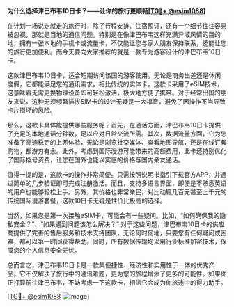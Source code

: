 **为什么选择津巴布韦10日卡？——让你的旅行更顺畅[[TG💪+ @esim1088](https://t.me/s/esim1088)]**

在计划一场说走就走的旅行时，除了行程安排、住宿预订，还有一个细节往往容易被忽视，那就是当地的通信问题。特别是在像津巴布韦这样充满异域风情的目的地，拥有一张本地的手机卡或流量卡，不仅能让您与家人朋友保持联系，还能让您的旅行更加便利。而今天要向大家推荐的就是一款专为游客设计的津巴布韦10日卡。

这款津巴布韦10日卡，适合短期访问该国的游客使用。无论是商务出差还是休闲度假，它都能满足您的通讯需求。相比传统的实体卡，这款卡采用了eSIM技术，这意味着无需更换物理设备即可轻松激活，极大地方便了携带。对于经常出国的朋友来说，这种无须频繁插拔SIM卡的设计无疑是一大福音，避免了因操作不当导致卡片损坏的风险。

那么，这款卡具体能提供哪些服务呢？首先，在通话方面，津巴布韦10日卡提供了充足的本地通话分钟数，足以应对日常交流所需。其次，数据流量方面，它为您准备了高速稳定的上网体验，无论是浏览社交媒体、查看地图导航，还是在线订餐购物，都游刃有余。此外，考虑到国际漫游可能带来的高额费用，此卡还特别优化了国际拨号资费，让您在国外也能以实惠的价格与国内亲友通话。

值得一提的是，这款卡的操作非常简便。只需按照说明书指引下载官方APP，并通过简单的几步验证即可完成注册激活。而且，支持多语言界面，即便是不熟悉英语的用户也能够轻松上手。另外，其价格也非常亲民，对比动辄几百元甚至上千元的传统国际漫游套餐，这款10日卡无疑是性价比极高的选择。

当然，如果您是第一次接触eSIM卡，可能会有一些疑问。比如，“如何确保我的隐私安全？”、“如果遇到问题该怎么解决？” 对于这些问题，津巴布韦10日卡的供应商提供了完善的售后服务和技术支持团队，无论何时何地，只要您有任何疑问或困难，都可以第一时间获得帮助。同时，所有数据传输均采用行业标准加密技术，保障您的个人信息安全无忧。

总而言之，津巴布韦10日卡是一款集便捷性、经济性和实用性于一体的优秀产品。它不仅解决了旅行中的通讯难题，更为您的旅程增添了更多的可能性。如果你正打算前往津巴布韦，不妨考虑一下这款卡，相信它会成为你旅途中的得力助手。

[[TG💪+ @esim1088](https://t.me/s/esim1088) ![Image](https://i.postimg.cc/4NQfJmqS/Snipaste-2025-05-13-00-14-12.png)]